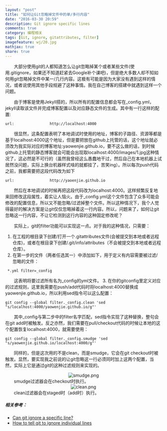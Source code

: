 ```yaml
---
layout: "post"
title: "如何让Git忽略掉文件中的单/多行内容"
date: "2016-03-30 20:59"
description: Git ignore specific lines
comments: true
category: 编程相关
tags: [Git, ignore, gitattributes, filter]
imagefeature: wj/20.jpg
mathjax: true
share: true
---
```

&emsp;&emsp;大部分使用git的人都知道怎么让git忽略掉某个或者某些文件(使用.gitignore，如果还不知道赶紧去Google补个课吧)，但是绝大多数人却不知如何用git忽略掉文件中某一/几行内容。这极有可能是因为大家没有遇到这样的情况，或者说使用其他手段规避了这种事情。我在自己博客的搭建中就遇到这样一个问题。

<!--more-->
&emsp;&emsp;由于博客是使用Jekyll搭的，所以所有的配置信息都会写在_config.yml，jekyll读取该文件并完成博客配置以及对应静态文件的生成。其中有一行这样的配置:

```
url:       		    http://localhost:4000
```

&emsp;&emsp;很显然，这条配置表明了本地调试时使用的地址，博客的子路径、资源等都是基于localhost:4000这个地址，但是要把放在github上托管的话，这个地址就必须改为我实际对应的博客地址:yaowenjie.github.io，要不这么做的话，到时候github上托管的静态博客就会可能会出现取localhost:4000/images/1.jpg这种情况了，这必然是不可行的（虽然我曾经这么愚蠢地干过，然后自己在本地机器上试居然没问题，实际上换台机器样式啥的就都挂了，苦笑ing）。所以每次push代码之前，我都需要把这段代码改为如下

```
url:       		    http://yaoenjie.github.io
```

&emsp;&emsp;然后在本地调试的时候再把这段代码改为localhost:4000。这样频繁反复地来回修改这段属性，着实让人恼火。由于_config.yml这个文件包含了众多可能会修改的配置信息，所以又不能忽略/过滤掉整个文件。所以这种情况下，我个人觉得最好的解决方案是让git仅仅忽略掉着这一行内容。所以，问题来了，如何让git忽略这一行内容，不让它检测到这行内容的这种固定修改呢？

&emsp;&emsp;实际上，git的filter功能可以实现这一点。对于我的这种情况，只需要：

1. 在工程的根目录下创建/打开一个.gitattributes文件(会被提交到本地或者远程仓库)，或者在根目录下创建/.git/info/attributes（不会被提交到本地或者远程仓库）。
2. 在第一步的文件（两者任选其一）中添加如下，用于定义有内容需要被过滤/忽略的文件：
```
 *.yml filter=_config
```
&emsp;&emsp;这表明将要过滤所有名为_config的yml文件。
3. 在你的gitconfig里定义对应的过滤规则，这里我需要在push/add代码时将localhost:4000替换成yaowenjie.github.io，所以利用sed指令可以这么配置：
```
git config --global filter._config.clean 'sed "s/localhost:4000/yaowenjie.github.io/g"'
```
&emsp;&emsp;其中_config与第二步中的filter名字匹配，sed指令实现了这种替换，整句会在git add时被触发。反之亦然，我们需要在pull/checkout代码的时候让本地的这个配置恢复localhost:4000，就需要使用：
```
git config --global filter._config.smudge 'sed "s/yaowenjie.github.io/localhost:4000/g"'
```
&emsp;&emsp;同样的，但是这次用的不是clean，而是smudge，它会在git checkout时被触发。显然，要实现我之前说的让git忽略这一行必须同时加上这两个配置，当然，实际上它是通过git的这种过滤规则来实现的。
<center><img class="center" src="{{ site.url }}/images/2016/smudge.png" alt="smudge.png"></center>
&emsp;&emsp;smudge过滤器会在checkout时执行。
<center><img class="center" src="{{ site.url }}/images/2016/clean.png" alt="clean.png"></center>
&emsp;&emsp;clean过滤器会在staged时（add时）执行。

##### 相关参考：
- [Can git ignore a specific line?](http://stackoverflow.com/questions/6557467/can-git-ignore-a-specific-line)
- [How to tell git to ignore individual lines](https://stackoverflow.com/questions/16244969/how-to-tell-git-to-ignore-individual-lines-i-e-gitignore-for-specific-lines-of)
